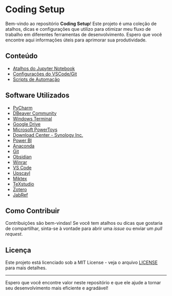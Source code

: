 # Coding Setup

Bem-vindo ao repositório **Coding Setup**! Este projeto é uma coleção de atalhos, dicas e configurações que utilizo para otimizar meu fluxo de trabalho em diferentes ferramentas de desenvolvimento. Espero que você encontre aqui informações úteis para aprimorar sua produtividade.

## Conteúdo

-   [Atalhos do Jupyter Notebook](jupyter_shortcuts.md)
-   [Configurações do VSCode/Git](bash.bashrc.md)
-   [Scripts de Automação](https://github.com/bernardonogueira8/Scripts-de-Menu-Contexto)

## Software Utilizados

-   [PyCharm](https://www.jetbrains.com/pycharm/download/?section=windows)
-   [DBeaver Community](https://dbeaver.io/)
-   [Windows Terminal](https://apps.microsoft.com/detail/9n0dx20hk701?rtc=1&hl=pt-br&gl=BR)
-   [Google Drive](https://workspace.google.com/intl/pt-BR/products/drive/#download)
-   [Microsoft PowerToys](https://learn.microsoft.com/pt-br/windows/powertoys/)
-   [Download Center - Synology Inc.](https://www.synology.com/en-br/support/download/DS223j?version=7.2#system)
-   [Power BI](https://www.microsoft.com/pt-br/download/details.aspx?id=58494)
-   [Anaconda](https://www.anaconda.com/download)
-   [Git](https://git-scm.com/downloads)
-   [Obsidian](https://obsidian.md/download)
-   [Winrar](https://www.win-rar.com/download.html?&L=9)
-   [VS Code](https://code.visualstudio.com/download)
-   [Upscayl](https://upscayl.org/download)
-   [Miktex](http://miktex.org/download)
-   [TeXstudio](http://www.texstudio.org/)
-   [Zotero](https://www.zotero.org/)
-   [JabRef](http://www.fosshub.com/JabRef.html)

## Como Contribuir

Contribuições são bem-vindas! Se você tem atalhos ou dicas que gostaria de compartilhar, sinta-se à vontade para abrir uma _issue_ ou enviar um _pull request_.

## Licença

Este projeto está licenciado sob a MIT License - veja o arquivo [LICENSE](LICENSE) para mais detalhes.

---

Espero que você encontre valor neste repositório e que ele ajude a tornar seu desenvolvimento mais eficiente e agradável!
